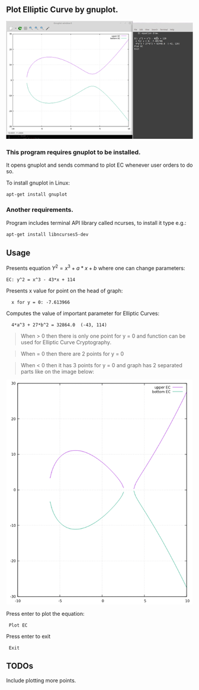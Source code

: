 ## Plot Elliptic Curve by gnuplot.

![EC plot](/images/ec_screen.png "Screen of plotting elliptic curves")

### This program requires gnuplot to be installed.
It opens gnuplot and sends command to plot EC whenever user orders to do so.

To install gnuplot in Linux:
```bash
apt-get install gnuplot
```

### Another requirements.
Program includes terminal API library called ncurses, to install it type e.g.:
```bash
apt-get install libncurses5-dev
```

## Usage
Presents equation $Y^2 = x^3 + a*x + b$ where one can change parameters:
```
EC: y^2 = x^3 - 43*x + 114
```
Presents x value for point on the head of graph:
```
  x for y = 0: -7.613966
```
Computes the value of important parameter for Elliptic Curves:
```
  4*a^3 + 27*b^2 = 32864.0  (-43, 114)
```
> When > 0 then there is only one point for y = 0 and function can be used for Elliptic Curve Cryptography.

> When = 0 then there are 2 points for y = 0

> When < 0 then it has 3 points for y = 0 and graph has 2 separated parts like on the image below:

![EC graph (two parts)](/images/ec_graph2.png "EC graph (two parts)")


Press enter to plot the equation:
```
 Plot EC
```
Press  enter  to exit
```
 Exit
```

## TODOs
Include plotting more points.

